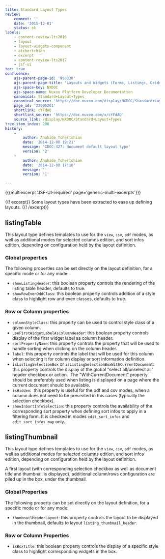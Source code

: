 ```yaml
---
title: Standard Layout Types
review:
    comment: ''
    date: '2015-12-01'
    status: ok
labels:
    - content-review-lts2016
    - layout
    - layout-widgets-component
    - atchertchian
    - excerpt
    - content-review-lts2017
    - jsf-ui
toc: true
confluence:
    ajs-parent-page-id: '950330'
    ajs-parent-page-title: 'Layouts and Widgets (Forms, Listings, Grids)'
    ajs-space-key: NXDOC
    ajs-space-name: Nuxeo Platform Developer Documentation
    canonical: Standard+Layout+Types
    canonical_source: 'https://doc.nuxeo.com/display/NXDOC/Standard+Layout+Types'
    page_id: '22905201'
    shortlink: cYFdAQ
    shortlink_source: 'https://doc.nuxeo.com/x/cYFdAQ'
    source_link: /display/NXDOC/Standard+Layout+Types
tree_item_index: 200
history:
    -
        author: Anahide Tchertchian
        date: '2014-12-08 19:21'
        message: 'XDOC-427: document default layout type'
        version: '2'
    -
        author: Anahide Tchertchian
        date: '2014-12-08 17:10'
        message: ''
        version: '1'

---
```

{{{multiexcerpt 'JSF-UI-required' page='generic-multi-excerpts'}}}

{{! excerpt}}
Some layout types have been extracted to ease up defining layouts.
{{! /excerpt}}

## listingTable

This layout type defines templates to use for the `view`, `csv`, `pdf` modes, as well as additional modes for selected columns edition, and sort infos edition, depending on configuration held by the layout definition.

### Global properties

The following properties can be set directly on the layout definition, for a specific mode or for any mode:

-   `showListingHeader`: this boolean property controls the rendering of the listing table header, defaults to true.
-   `showRowEvenOddClass`: this boolean property controls addition of a style class to highlight row and even classes, defaults to true.

### Row or Column properties

-   `columnStyleClass`: this property can be used to control style class of a given column.
-   `useFirstWidgetLabelAsColumnHeader`: this boolean property controls display of the first widget label as column header.
-   `sortPropertyName`: this property controls the property that will be used to handle sorting when clicking on the column header.
-   `label`: this property controls the label that will be used for this column when selecting it for column display or sort information definition.
-   `isListingSelectionBox` or `isListingSelectionBoxWithCurrentDocument`: this property controls the display of the global "select all/unselect all" header checkbox or action.&nbsp; The "WithCurrentDocument" property should be preferably used when listing is displayed on a page where the current document should be available.
-   `isHidden`:&nbsp; this property is useful for the pdf and csv modes, when a column does not need to be presented in this cases (typically the selection checkbox).
-   `showInSortInfoSelection`: this property controls the availability of the corresponding sort property when defining sort infos to apply in a filtering form. It is checked in modes `edit_sort_infos` and `edit_sort_infos_map` only.

## listingThumbnail

This layout type defines templates to use for the `view`, `csv`, `pdf` modes, as well as additional modes for selected columns edition, and sort infos edition, depending on configuration held by the layout definition.

A first layout (with corresponding selection checkbox as well as document title and thumbnail is displayed), additional column/rows configuration are piled up in the box, under the thumbnail.

### Global Properties

The following property can be set directly on the layout definition, for a specific mode or for any mode:

-   `thumbnailHeaderLayout`: this property controls the layout to be displayed in the thumbnail, defaults to layout `listing_thumbnail_header`.

### Row or Column Properties

-   `isBoxTitle`: this boolean property controls the display of a specific style class to highlight corresponding widgets in the box.

&nbsp;

&nbsp;

&nbsp;
